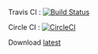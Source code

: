 Travis CI : [![Build Status](https://travis-ci.org/pldupont/SQLIDetectionDriver.svg?branch=master)](https://travis-ci.org/pldupont/SQLIDetectionDriver)

Circle CI : [![CircleCI](https://circleci.com/gh/pldupont/SQLIDetectionDriver.svg?style=svg)](https://circleci.com/gh/pldupont/SQLIDetectionDriver)

Download [latest](https://circleci.com/api/v1/project/pldupont/SQLIDetectionDriver/latest/artifacts/0/$CIRCLE_ARTIFACTS/sqlidriver-1.0-SNAPSHOT.jar)

